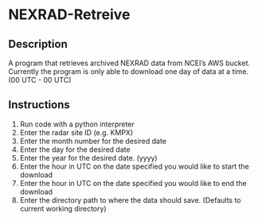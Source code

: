 # NEXRAD-Retreive
## Description
A program that retrieves archived NEXRAD data from NCEI’s AWS bucket.  Currently the program is only able to download one day of data at a time. (00 UTC - 00 UTC)

## Instructions
1. Run code with a python interpreter
2. Enter the radar site ID (e.g. KMPX)
3. Enter the month number for the desired date
4. Enter the day for the desired date
5. Enter the year for the desired date. (yyyy)
6. Enter the hour in UTC on the date specified you would like to start the download
7. Enter the hour in UTC on the date specified you would like to end the download
8. Enter the directory path to where the data should save. (Defaults to current working directory)
